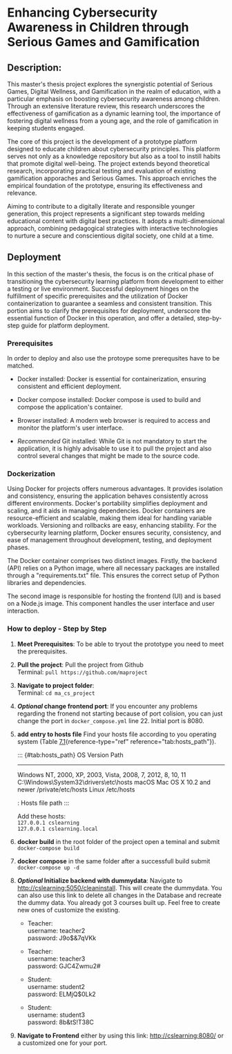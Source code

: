 # Enhancing Cybersecurity Awareness in Children through Serious Games and Gamification

## Description:
This master's thesis project explores the synergistic potential of Serious Games, Digital Wellness, and Gamification in the realm of education, with a particular emphasis on boosting cybersecurity awareness among children. Through an extensive literature review, this research underscores the effectiveness of gamification as a dynamic learning tool, the importance of fostering digital wellness from a young age, and the role of gamification in keeping students engaged.

The core of this project is the development of a prototype platform designed to educate children about cybersecurity principles. This platform serves not only as a knowledge repository but also as a tool to instill habits that promote digital well-being. The project extends beyond theoretical research, incorporating practical testing and evaluation of existing gamification apporaches and Serious Games. This approach enriches the empirical foundation of the prototype, ensuring its effectiveness and relevance.

Aiming to contribute to a digitally literate and responsible younger generation, this project represents a significant step towards melding educational content with digital best practices. It adopts a multi-dimensional approach, combining pedagogical strategies with interactive technologies to nurture a secure and conscientious digital society, one child at a time​​.

## Deployment

In this section of the master's thesis, the focus is on the critical
phase of transitioning the cybersecurity learning platform from
development to either a testing or live environment. Successful
deployment hinges on the fulfillment of specific prerequisites and the
utilization of Docker containerization to guarantee a seamless and
consistent transition. This portion aims to clarify the prerequisites
for deployment, underscore the essential function of Docker in this
operation, and offer a detailed, step-by-step guide for platform
deployment.

### Prerequisites

In order to deploy and also use the protoype some prerequsites have to
be matched.

-   Docker installed: Docker is essential for containerization, ensuring
    consistent and efficient deployment.

-   Docker compose installed: Docker compose is used to build and
    compose the application's container.

-   Browser installed: A modern web browser is required to access and
    monitor the platform's user interface.

-   *Recommended* Git installed: While Git is not mandatory to start the
    application, it is highly advisable to use it to pull the project
    and also control several changes that might be made to the source
    code.

### Dockerization

Using Docker for projects offers numerous advantages. It provides
isolation and consistency, ensuring the application behaves consistently
across different environments. Docker's portability simplifies
deployment and scaling, and it aids in managing dependencies. Docker
containers are resource-efficient and scalable, making them ideal for
handling variable workloads. Versioning and rollbacks are easy,
enhancing stability. For the cybersecurity learning platform, Docker
ensures security, consistency, and ease of management throughout
development, testing, and deployment phases.

The Docker container comprises two distinct images. Firstly, the backend
(API) relies on a Python image, where all necessary packages are
installed through a \"requirements.txt\" file. This ensures the correct
setup of Python libraries and dependencies.

The second image is responsible for hosting the frontend (UI) and is
based on a Node.js image. This component handles the user interface and
user interaction.

### How to deploy - Step by Step

1.  **Meet Prerequisites**: To be able to tryout the prototype you need
    to meet the prerequisites.

2.  **Pull the project**: Pull the project from Github\
    Terminal: `pull https://github.com/maproject`

3.  **Navigate to project folder**:\
    Terminal: `cd ma_cs_project`

4.  ***Optional* change frontend port**: If you encounter any problems
    regarding the fronend not starting because of port colision, you can
    just change the port in `docker_compose.yml` line 22. Initial port
    is 8080.

5.  **add entry to hosts file** Find your hosts file according to you
    operating system (Table [7.1](#tab:hosts_path){reference-type="ref"
    reference="tab:hosts_path"}).

    ::: {#tab:hosts_path}
      OS        Version                                               Path
      --------- ----------------------------------------------------- --------------------------------------------
      Windows   NT, 2000, XP, 2003, Vista, 2008, 7, 2012, 8, 10, 11   C:\\Windows\\System32\\drivers\\etc\\hosts
      macOS     Mac OS X 10.2 and newer                               /private/etc/hosts
      Linux                                                           /etc/hosts

      : Hosts file path
    :::

    Add these hosts:\
    `127.0.0.1 cslearning`\
    `127.0.0.1 cslearning.local`

6.  **docker build** in the root folder of the project open a teminal
    and submit `docker-compose build`

7.  **docker compose** in the same folder after a successfull build
    submit `docker-compose up -d`

8.  ***Optional* Initialize backend with dummydata**: Navigate to
    <http://cslearning:5050/cleaninstall>. This will create the
    dummydata. You can also use this link to delete all changes in the
    Database and recreate the dummy data. You already got 3 courses
    built up. Feel free to create new ones of customize the existing.

    -   Teacher:\
        username: teacher2\
        password: J9o\$&7qVKk

    -   Teacher:\
        username: teacher3\
        password: GJC4Zwmu2#

    -   Student:\
        username: student2\
        password: ELMjQ\$0Lk2

    -   Student:\
        username: student3\
        password: 8b&tS!T38C

9.  **Navigate to Frontend** either by using this link:
    <http://cslearning:8080/> or a customized one for your port.
